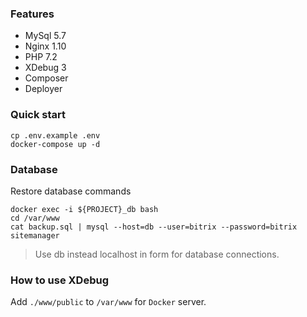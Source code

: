 ### Features
- MySql 5.7
- Nginx 1.10
- PHP 7.2
- XDebug 3
- Composer
- Deployer

### Quick start

```
cp .env.example .env
docker-compose up -d
```
### Database
Restore database commands
```
docker exec -i ${PROJECT}_db bash
cd /var/www
cat backup.sql | mysql --host=db --user=bitrix --password=bitrix sitemanager
```
> Use db instead localhost in form for database connections.

### How to use XDebug
Add `./www/public` to `/var/www` for `Docker` server.
